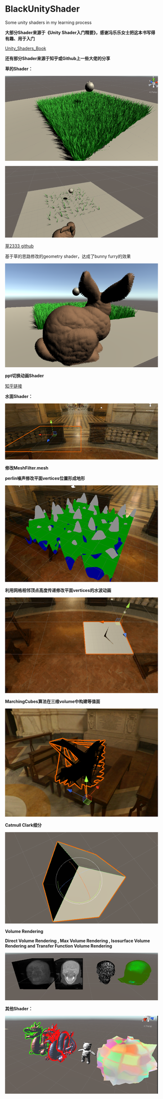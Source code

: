 # BlackUnityShader
 Some unity shaders in my learning process

**大部分Shader来源于《Unity Shader入门精要》，感谢冯乐乐女士把这本书写得有趣、用于入门**

[Unity_Shaders_Book](https://github.com/candycat1992/Unity_Shaders_Book)

**还有部分Shader来源于知乎或Github上一些大佬的分享**



**草的Shader：**

![avatar](https://github.com/OhridBlack/BlackUnityShader/blob/main/READMEPic/grass.jpg)

![avatar](https://github.com/OhridBlack/BlackUnityShader/blob/main/READMEPic/grassAnimation.gif)

[草2333 github](https://github.com/IronWarrior/UnityGrassGeometryShader)

基于草的思路修改的geometry shader，达成了bunny furry的效果

![avatar](https://github.com/OhridBlack/BlackUnityShader/blob/main/READMEPic/bunny.jpg)



**ppt切换动画Shader**

[知乎链接](https://zhuanlan.zhihu.com/p/378967288)



**水面Shader：**

![avatar](https://github.com/OhridBlack/BlackUnityShader/blob/main/READMEPic/water.jpg)



**修改MeshFilter.mesh**

**perlin噪声修改平面vertices位置形成地形**

![avatar](https://github.com/OhridBlack/BlackUnityShader/blob/main/READMEPic/Terrian.png)

**利用网格相邻顶点高度传递修改平面vertices的水波动画**

![avatar](https://github.com/OhridBlack/BlackUnityShader/blob/main/READMEPic/wave.gif)



**MarchingCubes算法在三维volume中构建等值面**

![avatar](https://github.com/OhridBlack/BlackUnityShader/blob/main/READMEPic/marchingCubes.png)



**Catmull Clark细分**

![avatar](https://github.com/OhridBlack/BlackUnityShader/blob/main/READMEPic/catmullclark.gif)



**Volume Rendering**

**Direct Volume Rendering  , Max Volume Rendering , Isosurface Volume Rendering and Transfer Function Volume Rendering**

![avatar](https://github.com/OhridBlack/BlackUnityShader/blob/main/READMEPic/volumeRendering.jpg) 



**其他Shader：**

![avatar](https://github.com/OhridBlack/BlackUnityShader/blob/main/READMEPic/example.jpg)

